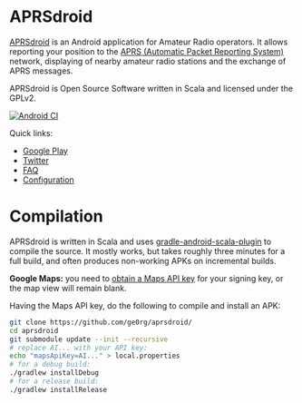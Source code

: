 # APRSdroid

[APRSdroid](https://aprsdroid.org/) is an Android application for Amateur
Radio operators. It allows reporting your position to the
[APRS (Automatic Packet Reporting System)](http://aprs.org/)
network, displaying of nearby amateur radio stations and the exchange of APRS
messages.

APRSdroid is Open Source Software written in Scala and licensed under the GPLv2.

[![Android CI](../../actions/workflows/android.yml/badge.svg)](../../actions/workflows/android.yml)

Quick links:

- [Google Play](https://play.google.com/store/apps/details?id=org.aprsdroid.app)
- [Twitter](http://twitter.com/aprsdroid)
- [FAQ](https://github.com/ge0rg/aprsdroid/wiki/Frequently-Asked-Questions)
- [Configuration](https://github.com/ge0rg/aprsdroid/wiki/Settings)

# Compilation

APRSdroid is written in Scala and uses
[gradle-android-scala-plugin](https://github.com/AllBus/scala-plugin) to
compile the source. It mostly works, but takes roughly three minutes for a
full build, and often produces non-working APKs on incremental builds.

**Google Maps:** you need to
[obtain a Maps API key](https://developers.google.com/maps/documentation/android-sdk/start)
for your signing key, or the map view will remain blank.

Having the Maps API key, do the following to compile and install an APK:

```bash
git clone https://github.com/ge0rg/aprsdroid/
cd aprsdroid
git submodule update --init --recursive
# replace AI... with your API key:
echo "mapsApiKey=AI..." > local.properties
# for a debug build:
./gradlew installDebug
# for a release build:
./gradlew installRelease
```


